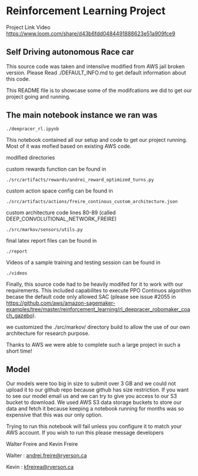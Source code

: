 # Reinforcement Learning Project
Project Link Video
https://www.loom.com/share/d43b6fdd0484491888623e51a909fce9
## Self Driving autonomous Race car

This source code was taken and intensilve modified from AWS jail broken version.  Please Read ./DEFAULT_INFO.md to get default information about this code.

This README file is to showcase some of the modifcations we did to get our project going and running.

## The main notebook instance we ran was

    ./deepracer_rl.ipynb

This notebook contained all our setup and code to get our project running.  Most of it was mofied based on existing AWS code.

modified directories

custom rewards function can be found in

    ./src/artifacts/rewards/andrei_reward_optimized_turns.py

custom action space config can be found in

    ./src/artifacts/actions/freire_continous_custom_architecture.json

custom architecture code lines 80-89 (called DEEP_CONVOLUTIONAL_NETWORK_FREIRE)

    ./src/markov/sensors/utils.py

final latex report files can be found in

    ./report

Videos of a sample training and testing session can be found in

    ./videos


Finally, this source code had to be heavily modifed for it to work with our requirements.  This included capabilites to execute PPO Continuos algorithm becase the default code only allowed SAC (please see issue #2055 in https://github.com/aws/amazon-sagemaker-examples/tree/master/reinforcement_learning/rl_deepracer_robomaker_coach_gazebo).

we customized the ./src/markov/ directory build to allow the use of our own architecture for research purpose.

Thanks to AWS we were able to complete such a large project in such a short time!

## Model
Our models were too big in size to submit over 3 GB and we could not upload it to our github repo because github has size restriction.  If you want to see our model email us and we can try to give you access to our S3 bucket to download.
We used AWS S3 data storage buckets to store our data and fetch it because keeping a notebook running for months was so expensive that this was our only option.

Trying to run this notebook will fail unless you configure it to match your AWS account.  If you wish to run this please message developers


Walter Freire and Kevin Freire

Walter : andrei.freire@ryerson.ca

Kevin  : kfreirea@ryerson.ca

